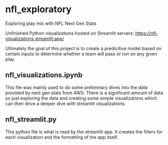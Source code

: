 # nfl_exploratory
Exploring play mix with NFL Next Gen Stats


Unfinished Python visualizations hosted on Streamlit servers: https://nfl-visualizations.streamlit.app/

Ultimately the goal of this project is to create a predicitive model based on certain inputs to determine whether a team will pass or run on any given play.

## nfl_visualizations.ipynb
This file was mainly used to do some preliminary dives into the data provided by next gen stats from AWS. There is a significant amount of data so just exploring the data and creating some simple visualizations which can then drive a deeper dive with streamlit visualizations.

## nfl_streamlit.py
This python file is what is read by the streamlit app. It creates the filters for each visualization and the formatting of the app itself.
